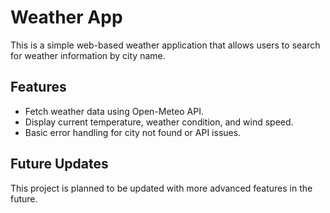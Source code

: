 # Weather App

This is a simple web-based weather application that allows users to search for weather information by city name.

## Features
- Fetch weather data using Open-Meteo API.
- Display current temperature, weather condition, and wind speed.
- Basic error handling for city not found or API issues.

## Future Updates
This project is planned to be updated with more advanced features in the future.